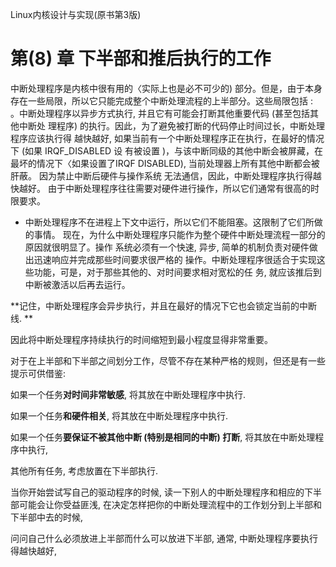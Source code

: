 
Linux内核设计与实现(原书第3版)

# 第(8) 章 下半部和推后执行的工作

中断处理程序是内核中很有用的〈实际上也是必不可少的) 部分。但是，由于本身存在一些局限，所以它只能完成整个中断处理流程的上半部分。这些局限包括 :  
。中断处理程序以异步方式执行, 并且它有可能会打断其他重要代码 (甚至包括其他中断处
理程序) 的执行。因此，为了避免被打断的代码停止时间过长，中断处理程序应该执行得
越快越好,
如果当前有一个中断处理程序正在执行，在最好的情况下 (如果 IRQF_DISABLED 设
有被设置 )，与该中断同级的其他中断会被屏藏，在最坏的情况下〈如果设置了IRQF
DISABLED), 当前处理器上所有其他中断都会被肝蔽。 因为禁止中断后硬件与操作系统
无法通信，因此，中断处理程序执行得越快越好。
由于中断处理程序往往需要对硬件进行操作，所以它们通常有很高的时限要求。
* 中断处理程序不在进程上下文中运行，所以它们不能阻塞。这限制了它们所做的事情。
现在，为什么中断处理程序只能作为整个硬件中断处理流程一部分的原因就很明显了。操作
系统必须有一个快速, 异步, 简单的机制负责对硬件做出迅速响应并完成那些时间要求很严格的
操作。中断处理程序很适合于实现这些功能，可是，对于那些其他的、对时间要求相对宽松的任
务, 就应该推后到中断被激活以后再去运行。

**记住，中断处理程序会异步执行，并且在最好的情况下它也会锁定当前的中断线. **

因此将中断处理程序持续执行的时间缩短到最小程度显得非常重要。

对于在上半部和下半部之间划分工作，尽管不存在某种严格的规则，但还是有一些提示可供借鉴:

如果一个任务**对时间非常敏感**, 将其放在中断处理程序中执行.

如果一个任务**和硬件相关**, 将其放在中断处理程序中执行.

如果一个任务**要保证不被其他中断 (特别是相同的中断) 打断**, 将其放在中断处理程序中执行,

其他所有任务, 考虑放置在下半部执行.

当你开始尝试写自己的驱动程序的时候, 读一下别人的中断处理程序和相应的下半部可能会让你受益匪浅, 在决定怎样把你的中断处理流程中的工作划分到上半部和下半部中去的时候,

问问自己什么必须放进上半部而什么可以放进下半部, 通常, 中断处理程序要执行得越快越好,









